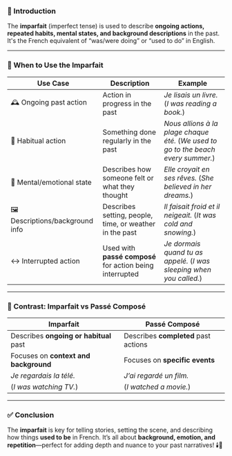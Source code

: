 
### 🎯 Introduction

The **imparfait** (imperfect tense) is used to describe **ongoing actions, repeated habits, mental states, and background descriptions** in the past. It's the French equivalent of “was/were doing” or “used to do” in English.

---

### 🔑 When to Use the Imparfait

|**Use Case**|**Description**|**Example**|
|---|---|---|
|🕰️ Ongoing past action|Action in progress in the past|_Je lisais un livre._ (_I was reading a book._)|
|🔁 Habitual action|Something done regularly in the past|_Nous allions à la plage chaque été._ (_We used to go to the beach every summer._)|
|🧠 Mental/emotional state|Describes how someone felt or what they thought|_Elle croyait en ses rêves._ (_She believed in her dreams._)|
|🖼️ Descriptions/background info|Describes setting, people, time, or weather in the past|_Il faisait froid et il neigeait._ (_It was cold and snowing._)|
|↔️ Interrupted action|Used with **passé composé** for action being interrupted|_Je dormais quand tu as appelé._ (_I was sleeping when you called._)|

---

### 📌 Contrast: Imparfait vs Passé Composé

|**Imparfait**|**Passé Composé**|
|---|---|
|Describes **ongoing or habitual** past|Describes **completed** past actions|
|Focuses on **context and background**|Focuses on **specific events**|
|_Je regardais la télé._|_J’ai regardé un film._|
|(_I was watching TV._)|(_I watched a movie._)|

---

### ✅ Conclusion

The **imparfait** is key for telling stories, setting the scene, and describing how things **used to be** in French. It’s all about **background, emotion, and repetition**—perfect for adding depth and nuance to your past narratives! 🕯️📖